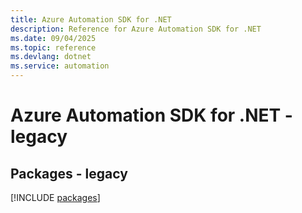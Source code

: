 ```yaml
---
title: Azure Automation SDK for .NET
description: Reference for Azure Automation SDK for .NET
ms.date: 09/04/2025
ms.topic: reference
ms.devlang: dotnet
ms.service: automation
---
```

# Azure Automation SDK for .NET - legacy
## Packages - legacy
[!INCLUDE [packages](automation-index.md)]